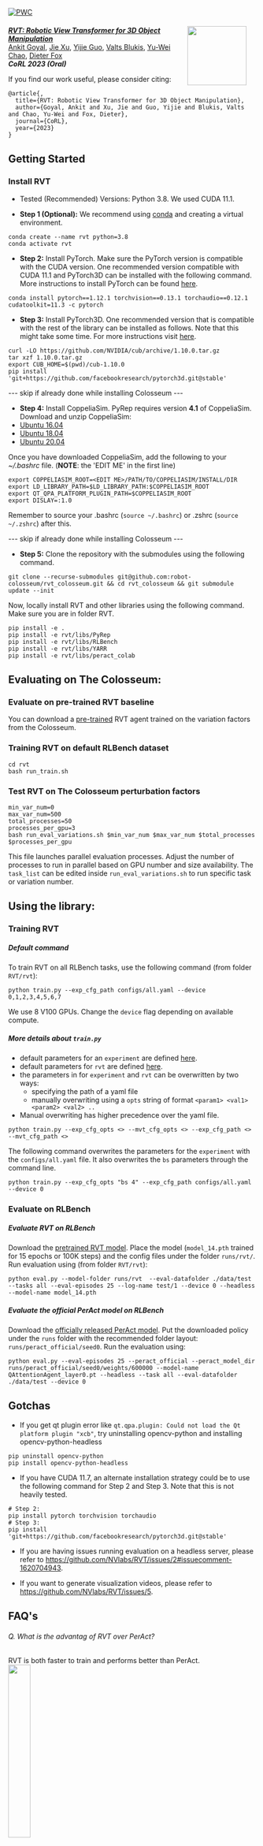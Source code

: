 [![PWC](https://img.shields.io/endpoint.svg?url=https://paperswithcode.com/badge/rvt-robotic-view-transformer-for-3d-object/robot-manipulation-on-rlbench)](https://paperswithcode.com/sota/robot-manipulation-on-rlbench?p=rvt-robotic-view-transformer-for-3d-object)

<div style="margin: 20px;">
<img src="https://robotic-view-transformer.github.io/real_world/real_world_very_small.gif" align="right" height="120px"/>
</div>

[***RVT: Robotic View Transformer for 3D Object Manipulation***](https://robotic-view-transformer.github.io/) <br/>
[Ankit Goyal](http://imankgoyal.github.io), [Jie Xu](https://people.csail.mit.edu/jiex), [Yijie Guo](https://www.guoyijie.me/), [Valts Blukis](https://www.cs.cornell.edu/~valts/), [Yu-Wei Chao](https://research.nvidia.com/person/yu-wei-chao), [Dieter Fox](https://homes.cs.washington.edu/~fox/)<br/>
***CoRL 2023 (Oral)***

If you find our work useful, please consider citing:
```
@article{,
  title={RVT: Robotic View Transformer for 3D Object Manipulation},
  author={Goyal, Ankit and Xu, Jie and Guo, Yijie and Blukis, Valts and Chao, Yu-Wei and Fox, Dieter},
  journal={CoRL},
  year={2023}
}
```

## Getting Started

### Install RVT
- Tested (Recommended) Versions: Python 3.8. We used CUDA 11.1. 

- **Step 1 (Optional):**
We recommend using [conda](https://docs.conda.io/en/latest/miniconda.html) and creating a virtual environment.
```
conda create --name rvt python=3.8
conda activate rvt
```

- **Step 2:** Install PyTorch. Make sure the PyTorch version is compatible with the CUDA version. One recommended version compatible with CUDA 11.1 and PyTorch3D can be installed with the following command. More instructions to install PyTorch can be found [here](https://pytorch.org/).
```
conda install pytorch==1.12.1 torchvision==0.13.1 torchaudio==0.12.1 cudatoolkit=11.3 -c pytorch
```

- **Step 3:** Install PyTorch3D. One recommended version that is compatible with the rest of the library can be installed as follows. Note that this might take some time. For more instructions visit [here](https://github.com/facebookresearch/pytorch3d/blob/main/INSTALL.md).
```
curl -LO https://github.com/NVIDIA/cub/archive/1.10.0.tar.gz
tar xzf 1.10.0.tar.gz
export CUB_HOME=$(pwd)/cub-1.10.0
pip install 'git+https://github.com/facebookresearch/pytorch3d.git@stable'
```

--- skip if already done while installing Colosseum ---
- **Step 4:** Install CoppeliaSim. PyRep requires version **4.1** of CoppeliaSim. Download and unzip CoppeliaSim: 
- [Ubuntu 16.04](https://www.coppeliarobotics.com/files/CoppeliaSim_Edu_V4_1_0_Ubuntu16_04.tar.xz)
- [Ubuntu 18.04](https://www.coppeliarobotics.com/files/CoppeliaSim_Edu_V4_1_0_Ubuntu18_04.tar.xz)
- [Ubuntu 20.04](https://www.coppeliarobotics.com/files/CoppeliaSim_Edu_V4_1_0_Ubuntu20_04.tar.xz)

Once you have downloaded CoppeliaSim, add the following to your *~/.bashrc* file. (__NOTE__: the 'EDIT ME' in the first line)

```
export COPPELIASIM_ROOT=<EDIT ME>/PATH/TO/COPPELIASIM/INSTALL/DIR
export LD_LIBRARY_PATH=$LD_LIBRARY_PATH:$COPPELIASIM_ROOT
export QT_QPA_PLATFORM_PLUGIN_PATH=$COPPELIASIM_ROOT
export DISLAY=:1.0
```
Remember to source your .bashrc (`source ~/.bashrc`) or  .zshrc (`source ~/.zshrc`) after this.

--- skip if already done while installing Colosseum ---


- **Step 5:** Clone the repository with the submodules using the following command.

```
git clone --recurse-submodules git@github.com:robot-colosseum/rvt_colosseum.git && cd rvt_colosseum && git submodule update --init
```

Now, locally install RVT and other libraries using the following command. Make sure you are in folder RVT.
```
pip install -e . 
pip install -e rvt/libs/PyRep 
pip install -e rvt/libs/RLBench 
pip install -e rvt/libs/YARR 
pip install -e rvt/libs/peract_colab
``` 

## Evaluating on The Colosseum:

### Evaluate on pre-trained RVT baseline
You can download a [pre-trained](https://drive.google.com/file/d/1Z0-HR7mGjAaPj-9QMj2ALflLMkOmuHNv/view?usp=sharing)
RVT agent trained on the variation factors from the Colosseum.
 
### Training RVT on default RLBench dataset
```
cd rvt
bash run_train.sh
```

### Test RVT on The Colosseum perturbation factors
```
min_var_num=0
max_var_num=500
total_processes=50
processes_per_gpu=3
bash run_eval_variations.sh $min_var_num $max_var_num $total_processes $processes_per_gpu
```
This file launches parallel evaluation processes. Adjust the number of processes to run in parallel based on GPU number and size availability. The ```task_list``` can be edited inside ```run_eval_variations.sh``` to run specific task or variation number.

## Using the library:

### Training RVT
##### Default command
To train RVT on all RLBench tasks, use the following command (from folder `RVT/rvt`):
```
python train.py --exp_cfg_path configs/all.yaml --device 0,1,2,3,4,5,6,7
```
We use 8 V100 GPUs. Change the `device` flag depending on available compute.

##### More details about `train.py`
- default parameters for an `experiment` are defined [here](https://github.com/NVlabs/RVT/blob/master/rvt/config.py).
- default parameters for `rvt` are defined [here](https://github.com/NVlabs/RVT/blob/master/rvt/mvt/config.py).
- the parameters in for `experiment` and `rvt` can be overwritten by two ways:
    - specifying the path of a yaml file
    - manually overwriting using a `opts` string of format `<param1> <val1> <param2> <val2> ..`
- Manual overwriting has higher precedence over the yaml file.

```
python train.py --exp_cfg_opts <> --mvt_cfg_opts <> --exp_cfg_path <> --mvt_cfg_path <>
```

The following command overwrites the parameters for the `experiment` with the `configs/all.yaml` file. It also overwrites the `bs` parameters through the command line.
```
python train.py --exp_cfg_opts "bs 4" --exp_cfg_path configs/all.yaml --device 0
```

### Evaluate on RLBench
##### Evaluate RVT on RLBench
Download the [pretrained RVT model](https://drive.google.com/drive/folders/1lf1znYM5I-_WSooR4VeJjzvydINWPj6B?usp=sharing). Place the model (`model_14.pth` trained for 15 epochs or 100K steps) and the config files under the folder `runs/rvt/`. Run evaluation using (from folder `RVT/rvt`):
```
python eval.py --model-folder runs/rvt  --eval-datafolder ./data/test --tasks all --eval-episodes 25 --log-name test/1 --device 0 --headless --model-name model_14.pth
```

##### Evaluate the official PerAct model on RLBench
Download the [officially released PerAct model](https://drive.google.com/file/d/1vc_IkhxhNfEeEbiFPHxt_AsDclDNW8d5/view?usp=share_link).
Put the downloaded policy under the `runs` folder with the recommended folder layout: `runs/peract_official/seed0`.
Run the evaluation using:
```
python eval.py --eval-episodes 25 --peract_official --peract_model_dir runs/peract_official/seed0/weights/600000 --model-name QAttentionAgent_layer0.pt --headless --task all --eval-datafolder ./data/test --device 0 
```

## Gotchas
- If you get qt plugin error like `qt.qpa.plugin: Could not load the Qt platform plugin "xcb"`, try uninstalling opencv-python and installing opencv-python-headless

```
pip uninstall opencv-python                                                                                         
pip install opencv-python-headless
```

- If you have CUDA 11.7, an alternate installation strategy could be to use the following command for Step 2 and Step 3. Note that this is not heavily tested.
```
# Step 2:
pip install pytorch torchvision torchaudio
# Step 3:
pip install 'git+https://github.com/facebookresearch/pytorch3d.git@stable'
```

- If you are having issues running evaluation on a headless server, please refer to https://github.com/NVlabs/RVT/issues/2#issuecomment-1620704943.

- If you want to generate visualization videos, please refer to https://github.com/NVlabs/RVT/issues/5.

## FAQ's
###### Q. What is the advantag of RVT over PerAct?
RVT is both faster to train and performs better than PerAct. <br>
<img src="https://robotic-view-transformer.github.io/figs/plot.gif" align="center" width="30%"/>

###### Q. What resources are required to train RVT?
For training on 18 RLBench tasks, with 100 demos per task, we use 8 V100 GPUs (16 GB memory each). The model trains in ~1 day. 

Note that for fair comparison with PerAct, we used the same dataset, which means [duplicate keyframes are loaded into the replay buffer](https://github.com/peract/peract#why-are-duplicate-keyframes-loaded-into-the-replay-buffer). For other datasets, one could consider not doing so, which might further speed up training.

###### Q. Why do you use `pe_fix=True` in the rvt [config](https://github.com/NVlabs/RVT/blob/master/rvt/mvt/config.py#L32)?
For fair comparison with offical PerAct model, we use this setting. More detials about this can be found in PerAct [code](https://github.com/peract/peract/blob/main/agents/peract_bc/perceiver_lang_io.py#L387-L398). For future, we recommend using `pe_fix=False` for language input.

###### Q. Why are the results for PerAct different from the PerAct paper?
In the PerAct paper, for each task, the best checkpoint is chosen based on the validation set performance. Hence, the model weights can be different for different tasks. We evaluate PerAct and RVT only on the final checkpoint, so that all tasks are strictly evaluated on the same model weights. Note that only the final model for PerAct has been released officially.

###### Q. Why is there a variance in performance on RLBench even when evaluting the same checkpoint?
We hypothesize that it is because of the sampling based planner used in RLBench, which could be the source of the randomization. Hence, we evaluate each checkpoint 5 times and report mean and variance.

###### Q. Why did you use a cosine decay learning rate scheduler instead of a fixed learning rate schedule as done in PerAct?
We found the cosine learning rate scheduler led to faster convergence for RVT. Training PerAct with our training hyper-parameters (cosine learning rate scheduler and same number of iterations) led to worse performance (in ~4 days of training time). Hence for Fig. 1, we used the official hyper-parameters for PerAct.

###### Q. For my use case, I want to render images at real camera locations (input camera poses) with PyTorch3D. Is it possible to do so and how can I do that?
Yes, it is possible to do so. A self-sufficient example is present [here](https://github.com/NVlabs/RVT/issues/9). Depending on your use case, the code may need be modified. Also note that 3D augmentation cannot be used while rendering images at real camera locations as it would change the pose of the camera with respect to the point cloud.

For questions and comments, please contact [Ankit Goyal](https://imankgoyal.github.io/).

## Acknowledgement
We sincerely thank the authors of the following repositories for sharing their code.

- [PerAct](https://github.com/peract/peract)
- [PerAct Colab](https://github.com/peract/peract_colab/tree/master)
- [PyRep](https://github.com/stepjam/PyRep)
- [RLBench](https://github.com/stepjam/RLBench/tree/master)
- [YARR](https://github.com/stepjam/YARR)

## License
License Copyright © 2023, NVIDIA Corporation & affiliates. All rights reserved.

This work is made available under the [Nvidia Source Code License](https://github.com/NVlabs/RVT/blob/master/LICENSE).
The [pretrained RVT model](https://drive.google.com/drive/folders/1lf1znYM5I-_WSooR4VeJjzvydINWPj6B?usp=sharing) is released under the CC-BY-NC-SA-4.0 license.

